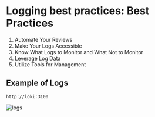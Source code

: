 # Logging best practices: Best Practices

1. Automate Your Reviews
2. Make Your Logs Accessible
3. Know What Logs to Monitor and What Not to Monitor
4. Leverage Log Data
5. Utilize Tools for Management

## Example of Logs
```
http://loki:3100
```

![logs](https://github.com/NastyRu/DevOps_labs/blob/lab7/monitoring/logs.png)
